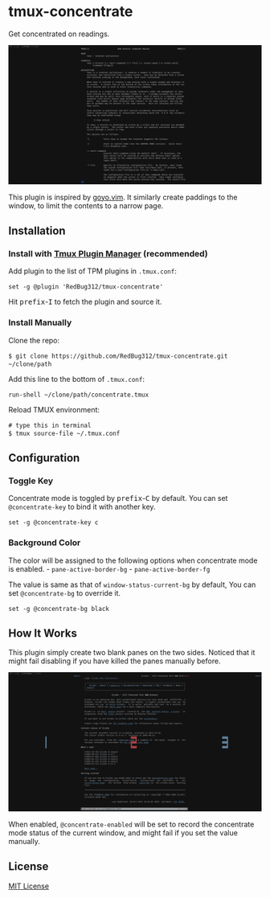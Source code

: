 # tmux-concentrate
Get concentrated on readings. 

![The image shows a preview of the plugin.](screenshots/preview.png)

This plugin is inspired by [goyo.vim](https://github.com/junegunn/goyo.vim). It similarly create paddings to the window, to limit the contents to a narrow page.

## Installation

### Install with [Tmux Plugin Manager](https://github.com/tmux-plugins/tpm) (recommended)

Add plugin to the list of TPM plugins in `.tmux.conf`:

    set -g @plugin 'RedBug312/tmux-concentrate'

Hit <kbd>prefix</kbd>-<kbd>I</kbd> to fetch the plugin and source it.

### Install Manually

Clone the repo:

    $ git clone https://github.com/RedBug312/tmux-concentrate.git ~/clone/path

Add this line to the bottom of `.tmux.conf`:

    run-shell ~/clone/path/concentrate.tmux

Reload TMUX environment:

    # type this in terminal
    $ tmux source-file ~/.tmux.conf

## Configuration

### Toggle Key

Concentrate mode is toggled by <kbd>prefix</kbd>-<kbd>C</kbd> by default. You can set `@concentrate-key` to bind it with another key.

    set -g @concentrate-key c

### Background Color

The color will be assigned to the following options when concentrate mode is enabled.
    - `pane-active-border-bg`
    - `pane-active-border-fg`

The value is same as that of `window-status-current-bg` by default, You can set `@concentrate-bg` to override it.

    set -g @concentrate-bg black

## How It Works

This plugin simply create two blank panes on the two sides. Noticed that it might fail disabling if you have killed the panes manually before.

![You can see the paddings are actually blank panes in the image.](screenshots/panes.png)

When enabled, `@concentrate-enabled` will be set to record the concentrate mode status of the current window, and might fail if you set the value manually.

## License

[MIT License](https://github.com/RedBug312/tmux-concentrate/blob/master/LICENSE)
